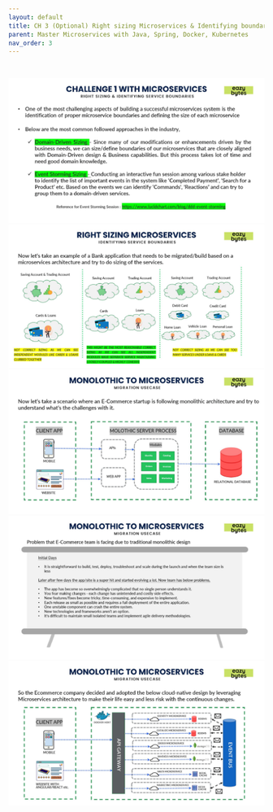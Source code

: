 ```yaml
---
layout: default
title: CH 3 (Optional) Right sizing Microservices & Identifying boundaries (Challenge 1)
parent: Master Microservices with Java, Spring, Docker, Kubernetes
nav_order: 3
---
```


<br>

![](/images/Master+Microservices+with+Spring,+Docker,+Kubernetes-page-016.jpg)
![](/images/Master+Microservices+with+Spring,+Docker,+Kubernetes-page-017.jpg)
![](/images/Master+Microservices+with+Spring,+Docker,+Kubernetes-page-018.jpg)
![](/images/Master+Microservices+with+Spring,+Docker,+Kubernetes-page-019.jpg)
![](/images/Master+Microservices+with+Spring,+Docker,+Kubernetes-page-020.jpg)
